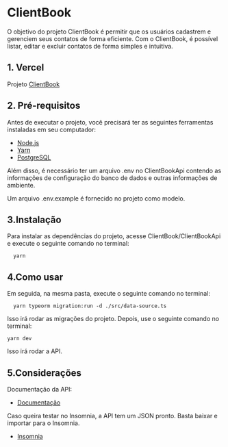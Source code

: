 # ClientBook

O objetivo do projeto ClientBook é permitir que os usuários cadastrem e gerenciem seus contatos de forma eficiente. Com o ClientBook, é possível listar, editar e excluir contatos de forma simples e intuitiva.

## 1. Vercel

Projeto [ClientBook](https://client-book-2yq9.vercel.app/)

## 2. Pré-requisitos

Antes de executar o projeto, você precisará ter as seguintes ferramentas instaladas em seu computador:

 - [Node.js](https://nodejs.org/en)
 - [Yarn](https://classic.yarnpkg.com/lang/en/docs/)
 - [PostgreSQL](https://www.postgresql.org/download/)

Além disso, é necessário ter um arquivo .env no ClientBookApi contendo as informações de configuração do banco de dados e outras informações de ambiente.

Um arquivo .env.example é fornecido no projeto como modelo.

## 3.Instalação

Para instalar as dependências do projeto, acesse ClientBook/ClientBookApi e execute o seguinte comando no terminal:

```
  yarn
```

## 4.Como usar

Em seguida, na mesma pasta, execute o seguinte comando no terminal:

```
  yarn typeorm migration:run -d ./src/data-source.ts
```
Isso irá rodar as migrações do projeto. Depois, use o seguinte comando no terminal:

```
yarn dev
```
Isso irá rodar a API.


## 5.Considerações

Documentação da API:

 - [Documentação](https://github.com/davidsonq/ClientBook/blob/main/ClientBookApi/README.md)
 
 Caso queira testar no Insomnia, a API tem um JSON pronto. Basta baixar e importar para o Insomnia.
 
 - [Insomnia](https://github.com/davidsonq/ClientBook/blob/main/ClientBookApi/ClientBookInsomnia)
 
